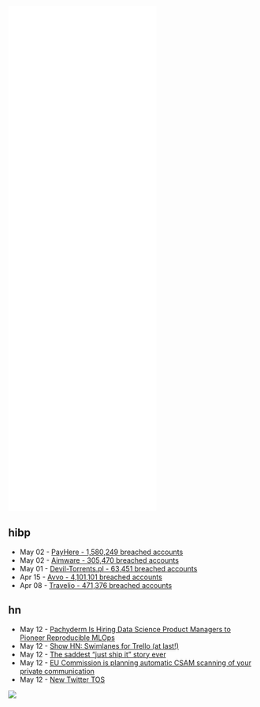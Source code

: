![Metrics](https://raw.githubusercontent.com/phixion/phixion/master/metrics.svg)

## hibp

<!--
for https://github.com/phixion/phixion/blob/main/.github/workflows/feeds.yml
-->
<!--START_SECTION:haveibeenpwnd-->
- May 02 - [PayHere - 1,580,249 breached accounts](https://haveibeenpwned.com/PwnedWebsites#PayHere)
- May 02 - [Aimware - 305,470 breached accounts](https://haveibeenpwned.com/PwnedWebsites#Aimware)
- May 01 - [Devil-Torrents.pl - 63,451 breached accounts](https://haveibeenpwned.com/PwnedWebsites#DevilTorrents)
- Apr 15 - [Avvo - 4,101,101 breached accounts](https://haveibeenpwned.com/PwnedWebsites#Avvo)
- Apr 08 - [Travelio - 471,376 breached accounts](https://haveibeenpwned.com/PwnedWebsites#Travelio)
<!--END_SECTION:haveibeenpwnd-->

## hn

<!--
for https://github.com/phixion/phixion/blob/main/.github/workflows/feeds.yml
-->
<!--START_SECTION:hn-->
- May 12 - [Pachyderm Is Hiring Data Science Product Managers to Pioneer Reproducible MLOps](https://www.pachyderm.com/careers/#positions)
- May 12 - [Show HN: Swimlanes for Trello (at last!)](https://www.bluecatreports.com/swimlanes/)
- May 12 - [The saddest “just ship it” story ever](https://kitze.io/posts/saddest-just-ship-it-story-ever)
- May 12 - [EU Commission is planning automatic CSAM scanning of your private communication](https://tutanota.com/blog/posts/eu-surveillance-csam/)
- May 12 - [New Twitter TOS](https://www.diffchecker.com/N1cAYuis)
<!--END_SECTION:hn-->

<!--
for https://yhype.me
-->
![](https://hit.yhype.me/github/profile?user_id=13013670)
